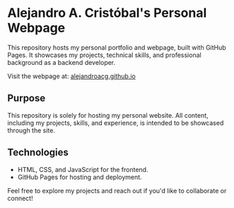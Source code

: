 # Alejandro A. Cristóbal's Personal Webpage

This repository hosts my personal portfolio and webpage, built with GitHub Pages. It showcases my projects, technical skills, and professional background as a backend developer.

Visit the webpage at: [alejandroacg.github.io](https://alejandroacg.github.io)

## Purpose

This repository is solely for hosting my personal website. All content, including my projects, skills, and experience, is intended to be showcased through the site.

## Technologies

- HTML, CSS, and JavaScript for the frontend.
- GitHub Pages for hosting and deployment.

Feel free to explore my projects and reach out if you'd like to collaborate or connect!
